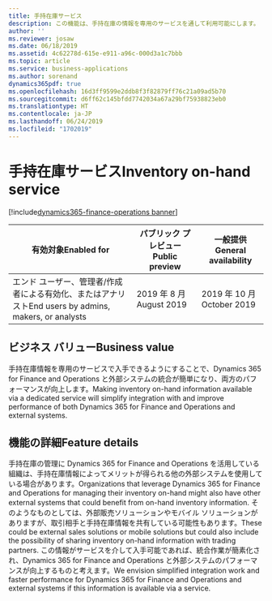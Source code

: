 ```yaml
---
title: 手持在庫サービス
description: この機能は、手持在庫の情報を専用のサービスを通して利用可能にします。
author: ''
ms.reviewer: josaw
ms.date: 06/18/2019
ms.assetid: 4c62278d-615e-e911-a96c-000d3a1c7bbb
ms.topic: article
ms.service: business-applications
ms.author: sorenand
dynamics365pdf: true
ms.openlocfilehash: 16d3ff9599e2ddb8f3f82879ff76c21a09ad5b70
ms.sourcegitcommit: d6ff62c145bfdd7742034a67a29bf75938823eb0
ms.translationtype: HT
ms.contentlocale: ja-JP
ms.lasthandoff: 06/24/2019
ms.locfileid: "1702019"
---
```

# <a name="inventory-on-hand-service"></a><span data-ttu-id="659f5-103">手持在庫サービス</span><span class="sxs-lookup"><span data-stu-id="659f5-103">Inventory on-hand service</span></span>
[!include[dynamics365-finance-operations banner](../includes/dynamics365-finance-operations.md)]

| <span data-ttu-id="659f5-104">有効対象</span><span class="sxs-lookup"><span data-stu-id="659f5-104">Enabled for</span></span>    |  <span data-ttu-id="659f5-105">パブリック プレビュー</span><span class="sxs-lookup"><span data-stu-id="659f5-105">Public preview</span></span> | <span data-ttu-id="659f5-106">一般提供</span><span class="sxs-lookup"><span data-stu-id="659f5-106">General availability</span></span> | 
| ---------- | ---------- |---------- |
|<span data-ttu-id="659f5-107">エンド ユーザー、管理者/作成者による有効化、またはアナリスト</span><span class="sxs-lookup"><span data-stu-id="659f5-107">End users by admins, makers, or analysts</span></span>|<span data-ttu-id="659f5-108">2019 年 8 月</span><span class="sxs-lookup"><span data-stu-id="659f5-108">August 2019</span></span>| <span data-ttu-id="659f5-109">2019 年 10 月</span><span class="sxs-lookup"><span data-stu-id="659f5-109">October 2019</span></span>|


## <a name="business-value"></a><span data-ttu-id="659f5-110">ビジネス バリュー</span><span class="sxs-lookup"><span data-stu-id="659f5-110">Business value</span></span>
<!-- bv start -->
<span data-ttu-id="659f5-111">手持在庫情報を専用のサービスで入手できるようにすることで、Dynamics 365 for Finance and Operations と外部システムの統合が簡単になり、両方のパフォーマンスが向上します。</span><span class="sxs-lookup"><span data-stu-id="659f5-111">Making inventory on-hand information available via a dedicated service will simplify integration with and improve performance of both Dynamics 365 for Finance and Operations and external systems.</span></span>
<!-- bv end -->



## <a name="feature-details"></a><span data-ttu-id="659f5-112">機能の詳細</span><span class="sxs-lookup"><span data-stu-id="659f5-112">Feature details</span></span>
<!--feature detail start -->
<span data-ttu-id="659f5-113">手持在庫の管理に Dynamics 365 for Finance and Operations を活用している組織は、手持在庫情報によってメリットが得られる他の外部システムを使用している場合があります。</span><span class="sxs-lookup"><span data-stu-id="659f5-113">Organizations that leverage Dynamics 365 for Finance and Operations for managing their inventory on-hand might also have other external systems that could benefit from on-hand inventory information.</span></span> <span data-ttu-id="659f5-114">そのようなものとしては、外部販売ソリューションやモバイル ソリューションがありますが、取引相手と手持在庫情報を共有している可能性もあります。</span><span class="sxs-lookup"><span data-stu-id="659f5-114">These could be external sales solutions or mobile solutions but could also include the possibility of sharing inventory on-hand information with trading partners.</span></span> <span data-ttu-id="659f5-115">この情報がサービスを介して入手可能であれば、統合作業が簡素化され、Dynamics 365 for Finance and Operations と外部システムのパフォーマンスが向上するものと考えます。</span><span class="sxs-lookup"><span data-stu-id="659f5-115">We envision simplified integration work and faster performance for Dynamics 365 for Finance and Operations and external systems if this information is available via a service.</span></span>
<!--feature detail end -->











